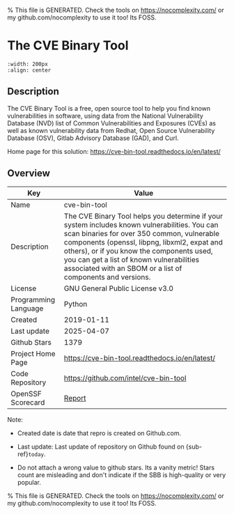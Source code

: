 
% This file is GENERATED. Check the tools on https://nocomplexity.com/ or my github.com/nocomplexity to use it too! Its FOSS. 

# The CVE Binary Tool


```{image} https://raw.githubusercontent.com/intel/cve-bin-tool/main/doc/images/cve-bin-tool-workflow-800px.png 
:width: 200px 
:align: center 
```

## Description 

The CVE Binary Tool is a free, open source tool to help you find known vulnerabilities in software, using data from the National Vulnerability Database (NVD) list of Common Vulnerabilities and Exposures (CVEs) as well as known vulnerability data from Redhat, Open Source Vulnerability Database (OSV), Gitlab Advisory Database (GAD), and Curl.

Home page for this solution: https://cve-bin-tool.readthedocs.io/en/latest/ 

## Overview 

| Key | Value |
| --- | --- |
| Name | cve-bin-tool |
| Description | The CVE Binary Tool helps you determine if your system includes known vulnerabilities. You can scan binaries for over 350 common, vulnerable components (openssl, libpng, libxml2, expat and others), or if you know the components used, you can get a list of known vulnerabilities associated with an SBOM or a list of components and versions. |
| License | GNU General Public License v3.0 |
| Programming Language | Python |
| Created | 2019-01-11 |
| Last update | 2025-04-07 |
| Github Stars | 1379 |
| Project Home Page | https://cve-bin-tool.readthedocs.io/en/latest/ |
| Code Repository | https://github.com/intel/cve-bin-tool |
| OpenSSF Scorecard | [Report](https://securityscorecards.dev/viewer/?uri=github.com/intel/cve-bin-tool) |

Note:
 - Created date is date that repro is created on Github.com. 

- Last update: Last update of repository on Github found on {sub-ref}`today`. 

- Do not attach a wrong value to github stars. Its a vanity metric! Stars count are misleading and 
don't indicate if the SBB is high-quality or very popular.

% This file is GENERATED. Check the tools on https://nocomplexity.com/ or my github.com/nocomplexity to use it too! Its FOSS. 

